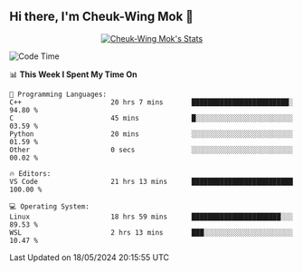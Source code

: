 ## Hi there, I'm Cheuk-Wing Mok 👋

<!--
**mozro0327/mozro0327** is a ✨ _special_ ✨ repository because its `README.md` (this file) appears on your GitHub profile.

Here are some ideas to get you started:

- 🔭 I’m currently working on ...
- 🌱 I’m currently learning ...
- 👯 I’m looking to collaborate on ...
- 🤔 I’m looking for help with ...
- 💬 Ask me about ...
- 📫 How to reach me: ...
- 😄 Pronouns: ...
- ⚡ Fun fact: ...
-->

<p align="center">
  <a href="https://github.com/mozro0327" class="rich-diff-level-one">
    <img src="https://github-readme-stats.vercel.app/api?username=mozro0327&title_color=333&text_color=777" alt="Cheuk-Wing Mok's Stats" >
    <!-- &hide=issues
    <img src="https://github-readme-stats.vercel.app/api?username=mozro0327&hide=issues&title_color=333&text_color=777" alt="Cheuk-Wing Mok's Stats" >
    -->
  </a>
</p>

<!--START_SECTION:waka-->
![Code Time](http://img.shields.io/badge/Code%20Time-2%2C614%20hrs%209%20mins-blue)

📊 **This Week I Spent My Time On** 

```text
💬 Programming Languages: 
C++                      20 hrs 7 mins       ████████████████████████░   94.80 % 
C                        45 mins             █░░░░░░░░░░░░░░░░░░░░░░░░   03.59 % 
Python                   20 mins             ░░░░░░░░░░░░░░░░░░░░░░░░░   01.59 % 
Other                    0 secs              ░░░░░░░░░░░░░░░░░░░░░░░░░   00.02 % 

🔥 Editors: 
VS Code                  21 hrs 13 mins      █████████████████████████   100.00 % 

💻 Operating System: 
Linux                    18 hrs 59 mins      ██████████████████████░░░   89.53 % 
WSL                      2 hrs 13 mins       ███░░░░░░░░░░░░░░░░░░░░░░   10.47 % 
```


 Last Updated on 18/05/2024 20:15:55 UTC
<!--END_SECTION:waka-->
